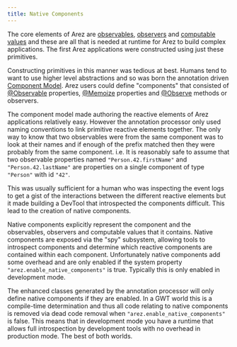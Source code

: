 ```yaml
---
title: Native Components
---
```


The core elements of Arez are [observables](observable_values.md), [observers](observers.md) and
[computable values](computable_values.md) and these are all that is needed at runtime for Arez to build complex
applications. The first Arez applications were constructed using just these primitives.

Constructing primitives in this manner was tedious at best. Humans tend to want to use higher level abstractions
and so was born the annotation driven [Component Model](components.md). Arez users could
define "components" that consisted of [@Observable](at_observable.md) properties, [@Memoize](at_computed.md)
properties and [@Observe](at_observe.md) methods or observers.

The component model made authoring the reactive elements of Arez applications relatively easy. However the annotation
processor only used naming conventions to link primitive reactive elements together. The only way to know that
two observables were from the same component was to look at their names and if enough of the prefix matched then
they were probably from the same component. i.e. It is reasonably safe to assume that two observable
properties named `"Person.42.firstName"` and `"Person.42.lastName"` are properties on a single component
of type `"Person"` with id `"42"`.

This was usually sufficient for a human who was inspecting the event logs to get a gist of the interactions between
the different reactive elements but it made building a DevTool that introspected the components difficult. This lead
to the creation of native components.

Native components explicitly represent the component and the observables, observers and computable values that it
contains. Native components are exposed via the "spy" subsystem, allowing tools to introspect components and determine
which reactive components are contained within each component. Unfortunately native components add some overhead and
are only enabled if the system property `"arez.enable_native_components"` is true. Typically this is only enabled
in development mode.

The enhanced classes generated by the annotation processor will only define native components if they are enabled.
In a GWT world this is a compile-time determination and thus all code relating to native components is removed via
dead code removal when `"arez.enable_native_components"` is false. This means that in development mode you have a
runtime that allows full introspection by development tools with no overhead in production mode. The best of both
worlds.
